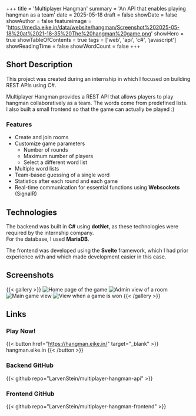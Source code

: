 +++
title = 'Multiplayer Hangman'
summary = 'An API that enables playing hangman as a team'
date = 2025-05-18
draft = false
showDate = false
showAuthor = false
featureimage = 'https://media.eike.in/data/website/hangman/Screenshot%202025-05-18%20at%2021-18-35%20The%20hangman%20game.png'
showHero = true
showTableOfContents = true
tags = ['web', 'api', 'c#', 'javascript']
showReadingTime = false
showWordCount = false
+++

## Short Description
This project was created during an internship in which I focused on building REST APIs using C#.

Multiplayer Hangman provides a REST API that allows players to play hangman collaboratively as a team. The words come from predefined lists.  
I also built a small frontend so that the game can actually be played :)

### Features
* Create and join rooms
* Customize game parameters
    * Number of rounds
    * Maximum number of players
    * Select a different word list
* Multiple word lists
* Team-based guessing of a single word
* Statistics after each round and each game
* Real-time communication for essential functions using **Websockets** (SignalR)

## Technologies
The backend was built in **C#** using **dotNet**, as these technologies were required by the internship company.  
For the database, I used **MariaDB**.

The frontend was developed using the **Svelte** framework, which I had prior experience with and which made development easier in this case.

## Screenshots
{{< gallery >}}
  <img src="https://media.eike.in/data/website/hangman/Screenshot%202025-05-18%20at%2021-24-32%20The%20hangman%20game.png" class="grid-w50" alt="Home page of the game" />
  <img src="https://media.eike.in/data/website/hangman/Screenshot%202025-05-18%20at%2021-25-30%20The%20hangman%20game.png" class="grid-w50" alt="Admin view of a room" />
  <img src="https://media.eike.in/data/website/hangman/Screenshot%202025-05-18%20at%2021-26-07%20The%20hangman%20game.png" class="grid-w50" alt="Main game view" />
  <img src="https://media.eike.in/data/website/hangman/Screenshot%202025-05-18%20at%2021-28-21%20The%20hangman%20game.png" class="grid-w50" alt="View when a game is won" />
{{< /gallery >}}

## Links

### Play Now!
{{< button href="https://hangman.eike.in/" target="_blank" >}}
hangman.eike.in
{{< /button >}}

### Backend GitHub
{{< github repo="LarvenStein/multiplayer-hangman-api" >}}

### Frontend GitHub
{{< github repo="LarvenStein/multiplayer-hangman-frontend" >}}
